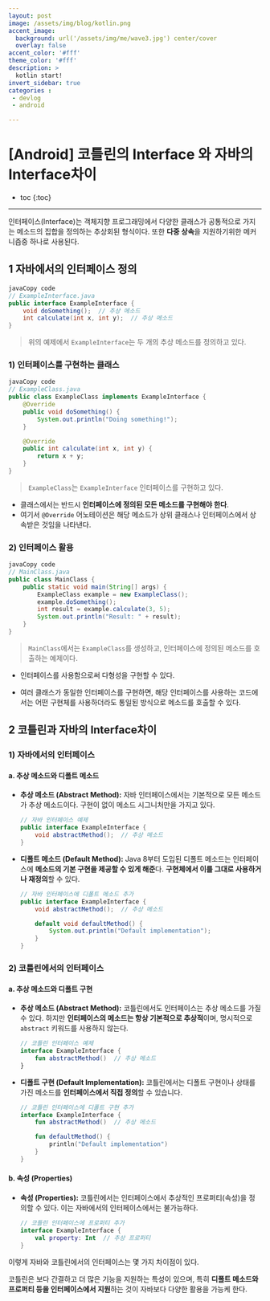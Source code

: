 ```yaml
---
layout: post
image: /assets/img/blog/kotlin.png
accent_image: 
  background: url('/assets/img/me/wave3.jpg') center/cover
  overlay: false
accent_color: '#fff'
theme_color: '#fff'
description: >
  kotlin start!
invert_sidebar: true
categories :
 - devlog	
 - android

---
```


# [Android] 코틀린의 Interface 와 자바의 Interface차이

* toc
{:toc}
---

인터페이스(Interface)는 객체지향 프로그래밍에서 다양한 클래스가 공통적으로 가지는 메소드의 집합을 정의하는 추상회된 형식이다. 또한 **다중 상속**을 지원하기위한 메커니즘중 하나로 사용된다. 

## **1 자바에서의 인터페이스 정의**

```java
javaCopy code
// ExampleInterface.java
public interface ExampleInterface {
    void doSomething();  // 추상 메소드
    int calculate(int x, int y);  // 추상 메소드
}
```

> 위의 예제에서 `ExampleInterface`는 두 개의 추상 메소드를 정의하고 있다.

### 1) 인터페이스를 구현하는 클래스

```java
javaCopy code
// ExampleClass.java
public class ExampleClass implements ExampleInterface {
    @Override
    public void doSomething() {
        System.out.println("Doing something!");
    }

    @Override
    public int calculate(int x, int y) {
        return x + y;
    }
}
```

>  `ExampleClass`는 `ExampleInterface` 인터페이스를 구현하고 있다. 

* 클래스에서는 반드시 **인터페이스에 정의된 모든 메소드를 구현해야 한다**. 
* 여기서 `@Override` 어노테이션은 해당 메소드가 상위 클래스나 인터페이스에서 상속받은 것임을 나타낸다.

### 2) 인터페이스 활용

```java
javaCopy code
// MainClass.java
public class MainClass {
    public static void main(String[] args) {
        ExampleClass example = new ExampleClass();
        example.doSomething();
        int result = example.calculate(3, 5);
        System.out.println("Result: " + result);
    }
}
```

>  `MainClass`에서는 `ExampleClass`를 생성하고, 인터페이스에 정의된 메소드를 호출하는 예제이다.

* 인터페이스를 사용함으로써 다형성을 구현할 수 있다. 

* 여러 클래스가 동일한 인터페이스를 구현하면, 해당 인터페이스를 사용하는 코드에서는 어떤 구현체를 사용하더라도 통일된 방식으로 메소드를 호출할 수 있다.

## **2 코틀린과 자바의 Interface차이**

### 1) 자바에서의 인터페이스

#### a. 추상 메소드와 디폴트 메소드

- **추상 메소드 (Abstract Method):** 자바 인터페이스에서는 기본적으로 모든 메소드가 추상 메소드이다. 구현이 없이 메소드 시그니처만을 가지고 있다.

  ```java
  // 자바 인터페이스 예제
  public interface ExampleInterface {
      void abstractMethod();  // 추상 메소드
  }
  ```

- **디폴트 메소드 (Default Method):** Java 8부터 도입된 디폴트 메소드는 인터페이스에 **메소드의 기본 구현을 제공할 수 있게 해준**다. **구현체에서 이를 그대로 사용하거나 재정의**할 수 있다.

  ```java
  // 자바 인터페이스에 디폴트 메소드 추가
  public interface ExampleInterface {
      void abstractMethod();  // 추상 메소드
  
      default void defaultMethod() {
          System.out.println("Default implementation");
      }
  }
  ```

### 2) 코틀린에서의 인터페이스

#### a. 추상 메소드와 디폴트 구현

- **추상 메소드 (Abstract Method):** 코틀린에서도 인터페이스는 추상 메소드를 가질 수 있다. 하지만 **인터페이스의 메소드는 항상 기본적으로 추상적**이며, 명시적으로 `abstract` 키워드를 사용하지 않는다.

  ```kotlin
  // 코틀린 인터페이스 예제
  interface ExampleInterface {
      fun abstractMethod()  // 추상 메소드
  }
  ```

- **디폴트 구현 (Default Implementation):** 코틀린에서는 디폴트 구현이나 상태를 가진 메소드를 **인터페이스에서 직접 정의**할 수 있습니다.

  ```kotlin
  // 코틀린 인터페이스에 디폴트 구현 추가
  interface ExampleInterface {
      fun abstractMethod()  // 추상 메소드
  
      fun defaultMethod() {
          println("Default implementation")
      }
  }
  ```

#### b. 속성 (Properties)

- **속성 (Properties):** 코틀린에서는 인터페이스에서 추상적인 프로퍼티(속성)을 정의할 수 있다. 이는 자바에서의 인터페이스에서는 불가능하다.

  ```kotlin
  // 코틀린 인터페이스에 프로퍼티 추가
  interface ExampleInterface {
      val property: Int  // 추상 프로퍼티
  }
  ```

이렇게 자바와 코틀린에서의 인터페이스는 몇 가지 차이점이 있다. 

코틀린은 보다 간결하고 더 많은 기능을 지원하는 특성이 있으며, 특히 **디폴트 메소드와 프로퍼티 등을 인터페이스에서 지원**하는 것이 자바보다 다양한 활용을 가능케 한다.
